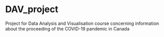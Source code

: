 # DAV_project
Project for Data Analysis and Visualisation course concerning information about the proceeding of the COVID-19 pandemic in Canada
